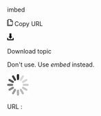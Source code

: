 # 

imbed

![Copy URL](media/imbed/Copy.png)
Copy URL

![Download](media/imbed/Download.png)

Download topic

Don't use. Use *embed* instead.

![In progress](media/imbed/activity-large.gif)

URL :
